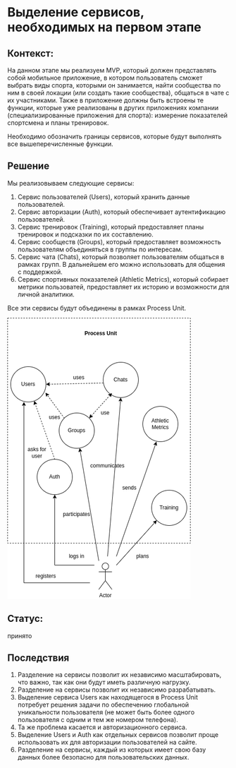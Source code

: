 # Выделение сервисов, необходимых на первом этапе

## Контекст:

На данном этапе мы реализуем MVP, который должен представлять собой мобильное приложение, в котором пользователь сможет выбрать виды спорта, которыми он занимается, найти сообщества по ним в своей локации (или создать такие сообщества), общаться в чате с их участниками. Также в приложение должны быть встроены те функции, которые уже реализованы в других приложениях компании (специализированные приложения для спорта): измерение показателей спортсмена и планы тренировок.

Необходимо обозначить границы сервисов, которые будут выполнять все вышеперечисленные функции.

## Решение

Мы реализовываем следующие сервисы:

1. Сервис пользователей (Users), который хранить данные пользователей.
2. Сервис авторизации (Auth), который обеспечивает аутентификацию пользователей.
3. Сервис тренировок (Training), который предоставляет планы тренировок и подсказки по их составлению.
4. Сервис сообществ (Groups), который предоставляет возможность пользователям объединяться в группы по интересам.
5. Сервис чата (Chats), который позволяет пользователям общаться в рамках групп. В дальнейшем его можно использовать для общения с поддержкой.
6. Сервис спортивных показателей (Athletic Metrics), который собирает метрики пользоватей, предоставляет их историю и возможности для личной аналитики.

Все эти сервисы будут объединены в рамках Process Unit.

![Сервисы первого этапа](https://raw.githubusercontent.com/ariverrun/coursework/main/assets/005%201st%20step%20required%20services.png "Сервисы первого этапа")

## Статус:

принято

## Последствия

1. Разделение на сервисы позволит их независимо масштабировать, что важно, так как они будут иметь различную нагрузку.
2. Разделение на сервисы позволит их независимо разрабатывать.
3. Выделение сервиса Users как находящегося в Process Unit потребует решения задачи по обеспечению глобальной уникальности пользователя (не может быть более одного пользователя с одним и тем же номером телефона).
4. Та же проблема касается и авторизационного сервиса.
5. Выделение Users и Auth как отдельных сервисов позволит проще использовать их для авторизации пользователей на сайте.
6. Разделение на сервисы, каждый из которых имеет свою базу данных более безопасно для пользовательских данных.